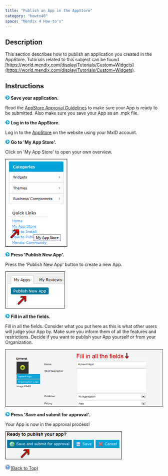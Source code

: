 ```yaml
---
title: "Publish an App in the AppStore"
category: "howto40"
space: "Mendix 4 How-to's"
---
```

## Description

This section describes how to publish an application you created in the AppStore. Tutorials related to this subject can be found [https://world.mendix.com/display/Tutorials/Custom+Widgets](https://world.mendix.com/display/Tutorials/Custom+Widgets).

## Instructions

![](attachments/819203/917932.png) **Save your application.**

Read the [AppStore Approval Guidelines](https://world.mendix.com/display/archive/App+Approval+Guide) to make sure your App is ready to be submitted. Also make sure you save your App as an .mpk file.

![](attachments/819203/917932.png) **Log in to the AppStore.**

Log in to the [AppStore](https://appstore.mendix.com) on the website using your MxID account.

![](attachments/819203/917932.png) **Go to 'My App Store'.**

Click on 'My App Store' to open your own overview.

![](attachments/2621634/2752929.png)

![](attachments/819203/917932.png) **Press 'Publish New App'.**

Press the 'Publish New App' button to create a new App.

![](attachments/2621634/2752930.png)

![](attachments/819203/917932.png) **Fill in all the fields.**

Fill in all the fields. Consider what you put here as this is what other users will judge your App by. Make sure you inform them of all the features and restrictions. Decide if you want to publish your App yourself or from your Organization.

![](attachments/2621634/2752931.png)

![](attachments/819203/917932.png) **Press 'Save and submit for approval'.**

Your App is now in the approval process!

![](attachments/2621634/2752928.png)

[![](attachments/819203/917564.png)](publish-an-app-in-the-appstore)[(Back to Top)](publish-an-app-in-the-appstore)